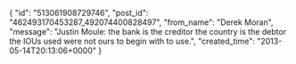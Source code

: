  {
   "id": "513061908729746",
   "post_id": "462493170453287_492074400828497",
   "from_name": "Derek Moran",
   "message": "Justin Moule: the bank is the creditor the country is the debtor the IOUs used were not ours to begin with to use.",
   "created_time": "2013-05-14T20:13:06+0000"
 }
